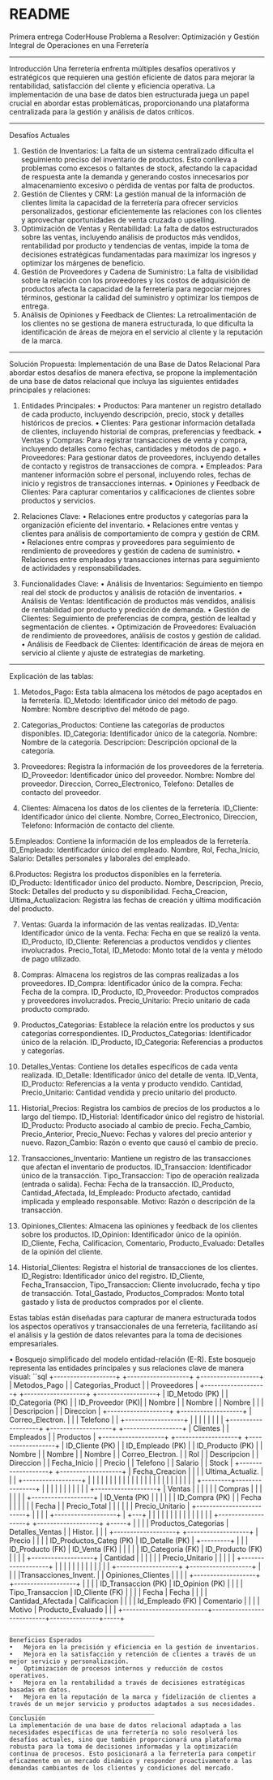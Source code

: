 # README
Primera entrega CoderHouse
Problema a Resolver: Optimización y Gestión Integral de Operaciones en una Ferretería
________________________________________
Introducción
Una ferretería enfrenta múltiples desafíos operativos y estratégicos que requieren una gestión eficiente de datos para mejorar la rentabilidad, satisfacción del cliente y eficiencia operativa. La implementación de una base de datos bien estructurada juega un papel crucial en abordar estas problemáticas, proporcionando una plataforma centralizada para la gestión y análisis de datos críticos.
________________________________________
Desafíos Actuales
1.	Gestión de Inventarios: La falta de un sistema centralizado dificulta el seguimiento preciso del inventario de productos. Esto conlleva a problemas como excesos o faltantes de stock, afectando la capacidad de respuesta ante la demanda y generando costos innecesarios por almacenamiento excesivo o pérdida de ventas por falta de productos.
2.	Gestión de Clientes y CRM: La gestión manual de la información de clientes limita la capacidad de la ferretería para ofrecer servicios personalizados, gestionar eficientemente las relaciones con los clientes y aprovechar oportunidades de venta cruzada o upselling.
3.	Optimización de Ventas y Rentabilidad: La falta de datos estructurados sobre las ventas, incluyendo análisis de productos más vendidos, rentabilidad por producto y tendencias de ventas, impide la toma de decisiones estratégicas fundamentadas para maximizar los ingresos y optimizar los márgenes de beneficio.
4.	Gestión de Proveedores y Cadena de Suministro: La falta de visibilidad sobre la relación con los proveedores y los costos de adquisición de productos afecta la capacidad de la ferretería para negociar mejores términos, gestionar la calidad del suministro y optimizar los tiempos de entrega.
5.	Análisis de Opiniones y Feedback de Clientes: La retroalimentación de los clientes no se gestiona de manera estructurada, lo que dificulta la identificación de áreas de mejora en el servicio al cliente y la reputación de la marca.
________________________________________
Solución Propuesta: Implementación de una Base de Datos Relacional
Para abordar estos desafíos de manera efectiva, se propone la implementación de una base de datos relacional que incluya las siguientes entidades principales y relaciones:

1.	Entidades Principales:
• Productos: Para mantener un registro detallado de cada producto, incluyendo descripción, precio, stock y detalles históricos de precios.
• Clientes: Para gestionar información detallada de clientes, incluyendo historial de compras, preferencias y feedback.
• Ventas y Compras: Para registrar transacciones de venta y compra, incluyendo detalles como fechas, cantidades y métodos de pago.
• Proveedores: Para gestionar datos de proveedores, incluyendo detalles de contacto y registros de transacciones de compra.
• Empleados: Para mantener información sobre el personal, incluyendo roles, fechas de inicio y registros de transacciones internas.
• Opiniones y Feedback de Clientes: Para capturar comentarios y calificaciones de clientes sobre productos y servicios.

2.	Relaciones Clave:
• Relaciones entre productos y categorías para la organización eficiente del inventario.
• Relaciones entre ventas y clientes para análisis de comportamiento de compra y gestión de CRM.
• Relaciones entre compras y proveedores para seguimiento de rendimiento de proveedores y gestión de cadena de suministro.
• Relaciones entre empleados y transacciones internas para seguimiento de actividades y responsabilidades.

3.	Funcionalidades Clave:
• Análisis de Inventarios: Seguimiento en tiempo real del stock de productos y análisis de rotación de inventarios.
• Análisis de Ventas: Identificación de productos más vendidos, análisis de rentabilidad por producto y predicción de demanda.
• Gestión de Clientes: Seguimiento de preferencias de compra, gestión de lealtad y segmentación de clientes.
• Optimización de Proveedores: Evaluación de rendimiento de proveedores, análisis de costos y gestión de calidad.
• Análisis de Feedback de Clientes: Identificación de áreas de mejora en servicio al cliente y ajuste de estrategias de marketing.
________________________________________
Explicación de las tablas:
1. Metodos_Pago:
Esta tabla almacena los métodos de pago aceptados en la ferretería.
ID_Metodo: Identificador único del método de pago.
Nombre: Nombre descriptivo del método de pago.

2. Categorias_Productos:
Contiene las categorías de productos disponibles.
ID_Categoria: Identificador único de la categoría.
Nombre: Nombre de la categoría.
Descripcion: Descripción opcional de la categoría.

3. Proveedores:
Registra la información de los proveedores de la ferretería.
ID_Proveedor: Identificador único del proveedor.
Nombre: Nombre del proveedor.
Direccion, Correo_Electronico, Telefono: Detalles de contacto del proveedor.

4. Clientes:
Almacena los datos de los clientes de la ferretería.
ID_Cliente: Identificador único del cliente.
Nombre, Correo_Electronico, Direccion, Telefono: Información de contacto del cliente.

5.Empleados:
Contiene la información de los empleados de la ferretería.
ID_Empleado: Identificador único del empleado.
Nombre, Rol, Fecha_Inicio, Salario: Detalles personales y laborales del empleado.

6.Productos:
Registra los productos disponibles en la ferretería.
ID_Producto: Identificador único del producto.
Nombre, Descripcion, Precio, Stock: Detalles del producto y su disponibilidad.
Fecha_Creacion, Ultima_Actualizacion: Registra las fechas de creación y última modificación del producto.

7. Ventas:
Guarda la información de las ventas realizadas.
ID_Venta: Identificador único de la venta.
Fecha: Fecha en que se realizó la venta.
ID_Producto, ID_Cliente: Referencias a productos vendidos y clientes involucrados.
Precio_Total, ID_Metodo: Monto total de la venta y método de pago utilizado.

8. Compras:
Almacena los registros de las compras realizadas a los proveedores.
ID_Compra: Identificador único de la compra.
Fecha: Fecha de la compra.
ID_Producto, ID_Proveedor: Productos comprados y proveedores involucrados.
Precio_Unitario: Precio unitario de cada producto comprado.

9. Productos_Categorias:
Establece la relación entre los productos y sus categorías correspondientes.
ID_Productos_Categorias: Identificador único de la relación.
ID_Producto, ID_Categoria: Referencias a productos y categorías.

10. Detalles_Ventas:
Contiene los detalles específicos de cada venta realizada.
ID_Detalle: Identificador único del detalle de venta.
ID_Venta, ID_Producto: Referencias a la venta y producto vendido.
Cantidad, Precio_Unitario: Cantidad vendida y precio unitario del producto.

11. Historial_Precios:
Registra los cambios de precios de los productos a lo largo del tiempo.
ID_Historial: Identificador único del registro de historial.
ID_Producto: Producto asociado al cambio de precio.
Fecha_Cambio, Precio_Anterior, Precio_Nuevo: Fechas y valores del precio anterior y nuevo.
Razon_Cambio: Razón o evento que causó el cambio de precio.

12. Transacciones_Inventario:
Mantiene un registro de las transacciones que afectan el inventario de productos.
ID_Transaccion: Identificador único de la transacción.
Tipo_Transaccion: Tipo de operación realizada (entrada o salida).
Fecha: Fecha de la transacción.
ID_Producto, Cantidad_Afectada, Id_Empleado: Producto afectado, cantidad implicada y empleado responsable.
Motivo: Razón o descripción de la transacción.

13. Opiniones_Clientes:
Almacena las opiniones y feedback de los clientes sobre los productos.
ID_Opinion: Identificador único de la opinión.
ID_Cliente, Fecha, Calificacion, Comentario, Producto_Evaluado: Detalles de la opinión del cliente.

14. Historial_Clientes:
Registra el historial de transacciones de los clientes.
ID_Registro: Identificador único del registro.
ID_Cliente, Fecha_Transaccion, Tipo_Transaccion: Cliente involucrado, fecha y tipo de transacción.
Total_Gastado, Productos_Comprados: Monto total gastado y lista de productos comprados por el cliente.

Estas tablas están diseñadas para capturar de manera estructurada todos los aspectos operativos y transaccionales de una ferretería, facilitando así el análisis y la gestión de datos relevantes para la toma de decisiones empresariales.

• Bosquejo simplificado del modelo entidad-relación (E-R). Este bosquejo representa las entidades principales y sus relaciones clave de manera visual:
``sql
   +-------------------+      +-------------------+      +------------------+
   |   Metodos_Pago    |      | Categorias_Product |      |    Proveedores   |
   +-------------------+      +-------------------+      +------------------+
   | ID_Metodo (PK)    |      | ID_Categoria (PK)  |      | ID_Proveedor (PK)|
   | Nombre            |      | Nombre             |      | Nombre           |
   |                   |      | Descripcion        |      | Direccion        |
   +-------------------+      +-------------------+      | Correo_Electron. |
         |                                                 | Telefono         |
         |                                                 +------------------+
         |                                                         |
         |                                                         |
         |                                                         |
         |                                                         |
   +-------------------+      +-------------------+      +------------------+
   |     Clientes      |      |     Empleados     |      |     Productos    |
   +-------------------+      +-------------------+      +------------------+
   | ID_Cliente (PK)   |      | ID_Empleado (PK)  |      | ID_Producto (PK) |
   | Nombre            |      | Nombre            |      | Nombre           |
   | Correo_Electron.  |      | Rol               |      | Descripcion      |
   | Direccion         |      | Fecha_Inicio      |      | Precio           |
   | Telefono          |      | Salario           |      | Stock            |
   +-------------------+      +-------------------+      | Fecha_Creacion   |
         |                         |                     | Ultima_Actualiz. |
         |                         |                     +------------------+
         |                         |                           |   |    |     |
         |                         |                           |   |    |     |
         |                         |                           |   |    |     |
         |                         |                           |   |    |     |
         |               +---------+----------------+          |   |    |     |
         |               |                         |          |   |    |     |
   +-------------------+ |      Ventas             |          |   |    |     |
   |     Compras       | |                         |          |   |    |     |
   +-------------------+ | ID_Venta (PK)           |          |   |    |     |
   | ID_Compra (PK)    | | Fecha                   |          |   |    |     |
   | Fecha             | | Precio_Total            |          |   |    |     |
   | Precio_Unitario   | +-------------------------+          |   |    |     |
   +-------------------+                 |                  +---+   |    |     |
         |                               |                  |       |    |     |
         |                               |                  |       |    |     |
   +-------------------+      +-------------------+        +-----+   |    |     |
   |   Productos_Categorias  |   Detalles_Ventas   |        | Histor.  |    |     |
   +-------------------+      +-------------------+        | Precio  |    |     |
   | ID_Productos_Categ (PK) | ID_Detalle (PK)   |        +---------+    |     |
   | ID_Producto (FK)       | ID_Venta (FK)     |        |               |     |
   | ID_Categoria (FK)      | ID_Producto (FK)  |        |               |     |
   +-------------------+      | Cantidad          |        |               |     |
         |                    | Precio_Unitario   |        |               |     |
         |                    +-------------------+        |               |     |
         |                               |                  |               |     |
         |                               |                  |               |     |
   +-------------------+      +-------------------+        |               |     |
   |Transacciones_Invent. |    | Opiniones_Clientes |       |               |     |
   +-------------------+      +-------------------+        |               |     |
   | ID_Transaccion (PK)     | ID_Opinion (PK)            |               |     |
   | Tipo_Transaccion         | ID_Cliente (FK)           |               |     |
   | Fecha                    | Fecha                    |               |     |
   | Cantidad_Afectada        | Calificacion              |               |     |
   | Id_Empleado (FK)         | Comentario                |               |     |
   | Motivo                   | Producto_Evaluado         |               |     |
   +--------------------------+---------------------------+---------------+-----+
   ```
________________________________________
Beneficios Esperados
•	Mejora en la precisión y eficiencia en la gestión de inventarios.
•	Mejora en la satisfacción y retención de clientes a través de un mejor servicio y personalización.
•	Optimización de procesos internos y reducción de costos operativos.
•	Mejora en la rentabilidad a través de decisiones estratégicas basadas en datos.
•	Mejora en la reputación de la marca y fidelización de clientes a través de un mejor servicio y productos adaptados a sus necesidades.
________________________________________
Conclusión
La implementación de una base de datos relacional adaptada a las necesidades específicas de una ferretería no solo resolverá los desafíos actuales, sino que también proporcionará una plataforma robusta para la toma de decisiones informadas y la optimización continua de procesos. Esto posicionará a la ferretería para competir eficazmente en un mercado dinámico y responder proactivamente a las demandas cambiantes de los clientes y condiciones del mercado.
